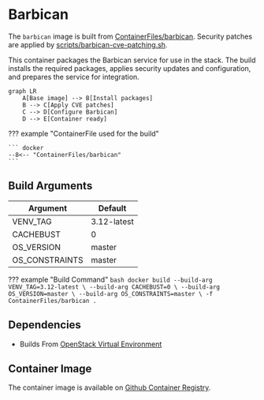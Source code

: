 # Barbican

The `barbican` image is built from [ContainerFiles/barbican](https://github.com/rackerlabs/genestack-images/blob/main/ContainerFiles/barbican). Security patches are applied by [scripts/barbican-cve-patching.sh](https://github.com/rackerlabs/genestack-images/blob/main/scripts/barbican-cve-patching.sh).

This container packages the Barbican service for use in the stack. The build installs the required packages, applies security updates and configuration, and prepares the service for integration.

``` mermaid
graph LR
    A[Base image] --> B[Install packages]
    B --> C[Apply CVE patches]
    C --> D[Configure Barbican]
    D --> E[Container ready]
```

??? example "ContainerFile used for the build"

    ``` docker
    --8<-- "ContainerFiles/barbican"
    ```

## Build Arguments

| Argument | Default |
| --- | --- |
| VENV_TAG | 3.12-latest |
| CACHEBUST | 0 |
| OS_VERSION | master |
| OS_CONSTRAINTS | master |

??? example "Build Command"
    ```bash
    docker build
    --build-arg VENV_TAG=3.12-latest \
    --build-arg CACHEBUST=0 \
    --build-arg OS_VERSION=master \
    --build-arg OS_CONSTRAINTS=master \
    -f ContainerFiles/barbican .
    ```

## Dependencies

- Builds From [OpenStack Virtual Environment](openstack-venv.md)

## Container Image

The container image is available on [Github Container Registry](https://github.com/rackerlabs/genestack-images/pkgs/container/genestack-images%2Fbarbican).
